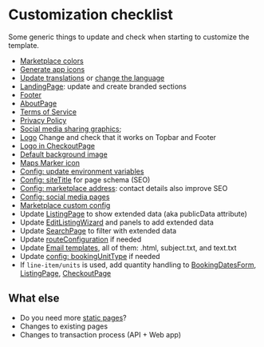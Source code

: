 # Customization checklist

Some generic things to update and check when starting to customize the template.

* [Marketplace colors](styling.md)
* [Generate app icons](icons.md)
* [Update translations](../src/translations/en.json) or [change the language](i18n.md)
* [LandingPage](../src/containers/LandingPage/LandingPage.js): update and create branded sections
* [Footer](../src/components/Footer/Footer.js)
* [AboutPage](../src/containers/AboutPage/AboutPage.js)
* [Terms of Service](terms-of-service-and-privacy-policy.md#terms-of-service)
* [Privacy Policy](terms-of-service-and-privacy-policy.md#privacy-policy)
* [Social media sharing graphics](../src/components/Page/Page.js);
* [Logo](../src/components/Logo/Logo.js) Change and check that it works on Topbar and Footer
* [Logo in CheckoutPage](../src/containers/CheckoutPage/LogoIcon.js)
* [Default background image](../src/assets/background-1440.jpg)
* [Maps Marker icon](../src/components/Map/Map/images/marker-32x32.png)
* [Config: update environment variables](../src/config.js)
* [Config: siteTitle](../src/config.js) for page schema (SEO)
* [Config: marketplace address](../src/config.js): contact details also improve SEO
* [Config: social media pages](../src/config.js)
* [Marketplace custom config](../src/marketplace-custom-config.js)
* Update [ListingPage](../src/containers/ListingPage/ListingPage.js) to show extended data (aka
  publicData attribute)
* Update [EditListingWizard](../src/components/EditListingWizard/EditListingWizard.js) and panels to
  add extended data
* Update [SearchPage](../src/containers/SearchPage/SearchPage.js) to filter with extended data
* Update [routeConfiguration](../src/routeConfiguration) if needed
* Update
  [Email templates](https://github.com/sharetribe/sharetribe-starter-app/tree/master/ext/mail-templates),
  all of them: .html, subject.txt, and text.txt
* Update [config: bookingUnitType](../src/config.js) if needed
* If `line-item/units` is used, add quantity handling to
  [BookingDatesForm](../src/forms/BookingDatesForm/BookingDatesForm.js),
  [ListingPage](../src/containers/ListingPage/ListingPage.js),
  [CheckoutPage](../src/containers/CheckoutPage/CheckoutPage.js)

## What else

* Do you need more [static pages](static-pages.md)?
* Changes to existing pages
* Changes to transaction process (API + Web app)
